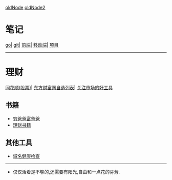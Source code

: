 [oldNode](https://github.com/1211ciel/lean-go/wiki) [oldNode2](https://github.com/1211ciel/nodebook/wiki) 
# 笔记
[go](https://github.com/1211ciel/ciel/blob/main/golang/README.md)|
[git](https://github.com/1211ciel/ciel/blob/main/utils/git.md)|
[前端](https://github.com/1211ciel/ciel/tree/main/web/README.md)|
[移动端](https://github.com/1211ciel/ciel/blob/main/web/mobile.md)|
[项目]()

---
# 理财
[同花顺(股票)](www.10jqka.com.cn)|
[东方财富网自选列表](http://quote.eastmoney.com/zixuan/lite.html)|
[关注市场的好工具](https://cn.tradingview.com/)

## 书籍
- [穷爸爸富爸爸](https://www.51shucheng.net/jingji/qiongbabafubaba/)
- [理财书籍](https://www.zhihu.com/question/20528677)

## 其他工具
- [域名健康检查](https://www.boce.com/)
---

- 仅仅活着是不够的,还需要有阳光,自由和一点花的芬芳.

